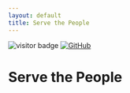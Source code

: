 ```yaml
---
layout: default
title: Serve the People
---
```


<head>
  <link rel="icon" type="image/png" href="img/favicons/favicon-96x96.png" sizes="96x96" />
  <link rel="icon" type="image/svg+xml" href="img/favicons/favicon.svg" />
  <link rel="shortcut icon" href="img/favicons/favicon.ico" />
  <link rel="apple-touch-icon" sizes="180x180" href="img/favicons/apple-touch-icon.png" />
  <link rel="manifest" href="img/favicons/site.webmanifest" />
</head>

<img src="https://visitor-badge.laobi.icu/badge?page_id=labonom.github.io/sources/Serve_the_People.html" alt="visitor badge"/> [![GitHub](https://img.shields.io/badge/GitHub-Profile-black?logo=github)](https://github.com/LabOnoM)

# Serve the People
